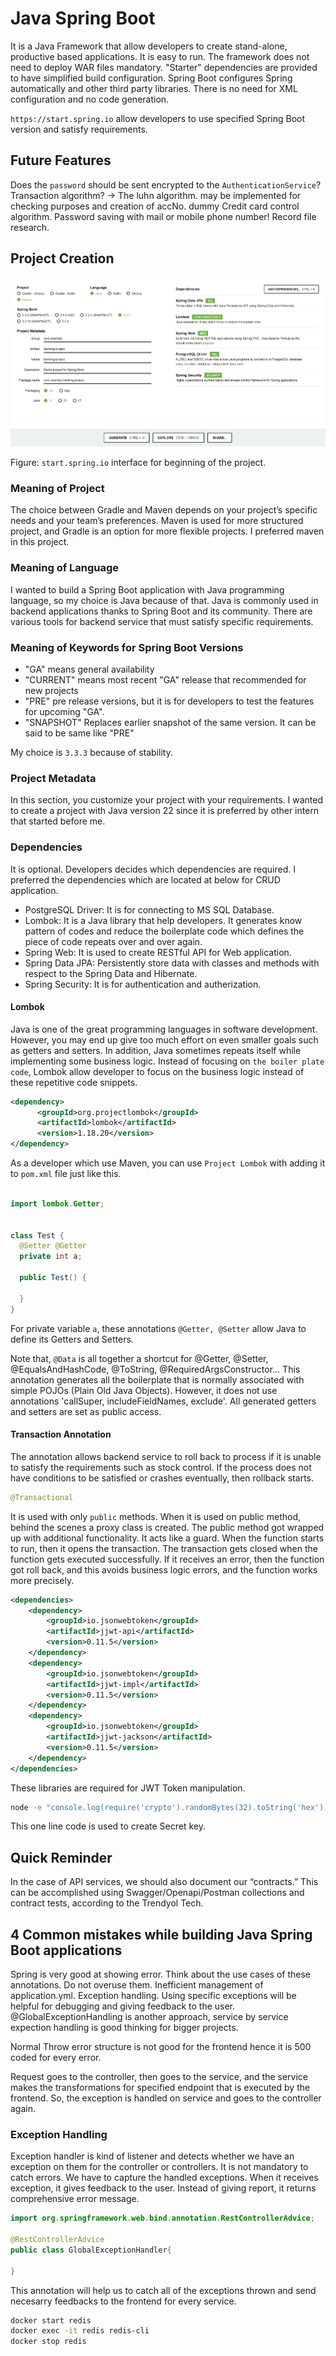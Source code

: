 # Java Spring Boot

It is a Java Framework that allow developers to create stand-alone, productive based applications. It is easy to run.
The framework does not need to deploy WAR files mandatory.
"Starter" dependencies are provided to have simplified build configuration.
Spring Boot configures Spring automatically and other third party libraries.
There is no need for XML configuration and no code generation.

`https://start.spring.io` allow developers to use specified Spring Boot version and satisfy requirements.

## Future Features
Does the `password` should be sent encrypted to the `AuthenticationService`?
Transaction algorithm? -> The luhn algorithm. may be implemented for checking purposes and creation of accNo.
dummy Credit card  control algorithm.
Password saving with mail or mobile phone number!
Record file research.

## Project Creation
![Project.png](readme_images%2FProject.png)

Figure: `start.spring.io` interface for beginning of the project.

### Meaning of Project
The choice between Gradle and Maven depends on your project’s specific needs and your team’s preferences.
Maven is used for more structured project, and Gradle is an option for more flexible projects. I preferred maven in this project.

### Meaning of Language
I wanted to build a Spring Boot application with Java programming language, so my choice is Java because of that.
Java is commonly used in backend applications thanks to Spring Boot and its community. There are various tools for
backend service that must satisfy specific requirements.


### Meaning of Keywords for Spring Boot Versions
- "GA" means general availability
- "CURRENT" means most recent "GA" release that recommended for new projects
- "PRE" pre release versions, but it is for developers to test the features for upcoming "GA".
- "SNAPSHOT" Replaces earlier snapshot of the same version. It can be said to be same like "PRE"

My choice is `3.3.3` because of stability.

### Project Metadata
In this section, you customize your project with your requirements. I wanted to create a project with Java version 22 since it is preferred by other intern that started before me.

### Dependencies
It is optional. Developers decides which dependencies are required. I preferred the dependencies which are located at below for CRUD application.

- PostgreSQL Driver: It is for connecting to MS SQL Database.
- Lombok: It is a Java library that help developers. It generates know pattern of codes and reduce the boilerplate code which defines the piece of code repeats over and over again.
- Spring Web: It is used to create RESTful API for Web application. 
- Spring Data JPA: Persistently store data with classes and methods with respect to the Spring Data and Hibernate.
- Spring Security: It is for authentication and autherization.
  
#### Lombok 
Java is one of the great programming languages in software development. However, you may end up give too much effort on even
smaller goals such as getters and setters. In addition, Java sometimes repeats itself while implementing some business logic. Instead of focusing on `the boiler plate code`, Lombok
allow developer to focus on the business logic instead of these repetitive code snippets.

```xml
<dependency>
      <groupId>org.projectlombok</groupId>
      <artifactId>lombok</artifactId>
      <version>1.18.20</version>
</dependency>
```

As a developer which use Maven, you can use `Project Lombok` with adding it to `pom.xml` file just like this.

```java

import lombok.Getter;


class Test {
  @Setter @Getter
  private int a;

  public Test() {

  }
}
```

For private variable `a`, these annotations `@Getter, @Setter` allow
Java to define its Getters and Setters.

Note that, `@Data` is all together a shortcut for @Getter, @Setter, @EqualsAndHashCode, @ToString, @RequiredArgsConstructor...
This annotation generates all the boilerplate that is normally associated with simple POJOs (Plain Old Java Objects).
However, it does not use annotations 'callSuper, includeFieldNames, exclude'. All generated getters and setters are set as public access.

#### Transaction Annotation
The annotation allows backend service to roll back to process if it is unable to satisfy the requirements such as
stock control. If the process does not have conditions to be satisfied or crashes eventually, then rollback starts.

```java
@Transactional
```

It is used with only `public` methods. When it is used on public method, behind the scenes a proxy class is created. The
public method got wrapped up with additional functionality. It acts like a guard. When the function starts to run,
then it opens the transaction. The transaction gets closed when the function gets executed successfully. If it receives an
error, then the function got roll back, and this avoids business logic errors, and the function works more precisely.

````xml
<dependencies>
    <dependency>
        <groupId>io.jsonwebtoken</groupId>
        <artifactId>jjwt-api</artifactId>
        <version>0.11.5</version>
    </dependency>
    <dependency>
        <groupId>io.jsonwebtoken</groupId>
        <artifactId>jjwt-impl</artifactId>
        <version>0.11.5</version>
    </dependency>
    <dependency>
        <groupId>io.jsonwebtoken</groupId>
        <artifactId>jjwt-jackson</artifactId>
        <version>0.11.5</version>
    </dependency>
</dependencies>
````
These libraries are required for JWT Token manipulation.


```bash
node -e "console.log(require('crypto').randomBytes(32).toString('hex'))"
```

This one line code is used to create Secret key.

## Quick Reminder
In the case of API services, we should also document our “contracts.” This can be accomplished using Swagger/Openapi/Postman collections and contract tests,
according to the Trendyol Tech.

## 4 Common mistakes while building Java Spring Boot applications
Spring is very good at showing error. Think about the use cases of these annotations. Do not overuse them.
Inefficient management of application.yml.
Exception handling. Using specific exceptions will be helpful for debugging and giving feedback to the user.
@GlobalExceptionHandling is another approach, service by service expection handling is good thinking for bigger
projects.

Normal Throw error structure is not good for the frontend hence it is 500 coded for every error.

Request goes to the controller, then goes to the service, and the service makes the transformations for
specified endpoint that is executed by the frontend. So, the exception is handled on service and goes to 
the controller again.


### Exception Handling
Exception handler is kind of listener and detects whether we have an exception on them for the controller or controllers.
It is not mandatory to catch errors. We have to capture the handled exceptions. When it receives exception,
it gives feedback to the user. Instead of giving report, it returns comprehensive error message.

```java
import org.springframework.web.bind.annotation.RestControllerAdvice;

@RestControllerAdvice
public class GlobalExceptionHandler{
    
}
```

This annotation will help us to catch all of the exceptions thrown and send necesarry feedbacks to the frontend for
every service.

```bash
docker start redis
docker exec -it redis redis-cli
docker stop redis

```